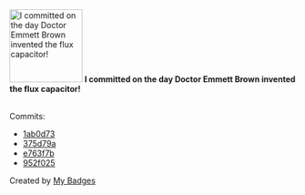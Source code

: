 <img src="https://my-badges.github.io/my-badges/delorean.png" alt="I committed on the day Doctor Emmett Brown invented the flux capacitor!" title="I committed on the day Doctor Emmett Brown invented the flux capacitor!" width="128">
<strong>I committed on the day Doctor Emmett Brown invented the flux capacitor!</strong>
<br><br>

Commits:

- <a href="https://github.com/jasminebro/Python_AOU/commit/1ab0d73b70ce1e8f06faeb390ca5d2ac1791a050">1ab0d73</a>
- <a href="https://github.com/jasminebro/Python_AOU/commit/375d79a65b467fb73f9b13c1af85546915e96ff5">375d79a</a>
- <a href="https://github.com/jasminebro/Python_AOU/commit/e763f7b1c3d2e3192ea642997c6452b11844db45">e763f7b</a>
- <a href="https://github.com/jasminebro/Python_AOU/commit/952f025cd081db81efe391b446fd88248be9e14d">952f025</a>


Created by <a href="https://github.com/my-badges/my-badges">My Badges</a>